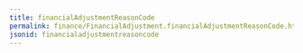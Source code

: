 ```yaml
---
title: financialAdjustmentReasonCode
permalink: finance/FinancialAdjustment.financialAdjustmentReasonCode.html
jsonid: financialadjustmentreasoncode
---
```

